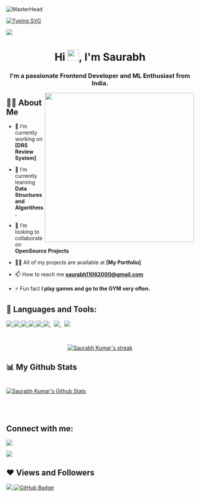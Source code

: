 ![MasterHead](https://camo.githubusercontent.com/ba9f3bd30647e352a3f5e1e45eb45c6ec7bad6155cd16aaedf4a426738da0ca5/68747470733a2f2f696e646f616e616c79746963612e636f6d2f7374617469632f696d616765732f62616e6e6572722e676966)

<a href="https://git.io/typing-svg"><img src="https://readme-typing-svg.demolab.com?font=choococooky&weight=600&size=75&duration=3500&pause=1200&center=true&vCenter=true&width=1080&height=100&color=f75c7e&lines=Hi!%2C+I'm+Saurabh;I'm+a+Frontend+Developer;I'm+a+ML+Enthusiast;I'm+a+CPP+Coader;+" alt="Typing SVG" /></a> </p>



<p align="left"> <img src="https://komarev.com/ghpvc/?username=saurabhparshar&label=Profile%20views&color=0e75b6&style=flat"  /> </p>


<h1 align="center">
Hi <img src="https://raw.githubusercontent.com/MartinHeinz/MartinHeinz/master/wave.gif" width="30px">, I'm Saurabh</h1>
<h3 align="center">I'm a passionate Frontend Developer and ML Enthusiast from India.</h3>
<a href="#"><img width="400" align="right" height="auto" src="https://cdn.dribbble.com/users/1162077/screenshots/3848914/programmer.gif"></a>


## 🙋‍♂️ About Me

- 🔭 I’m currently working on **[DRS Review System]**

- 🌱 I’m currently learning **Data Structures and Algorithms.**

- 👯 I’m looking to collaborate on **OpenSource Projects**

- 👨‍💻 All of my projects are available at **[My Portfolio]**

- 📫 How to reach me **saurabh11062000@gmail.com**

- ⚡ Fun fact **I play games and go to the GYM very often.**

## 🚀 Languages and Tools:

<p align="left"> 
    <a href="https://www.java.com" target="_blank"> <img src="https://img.icons8.com/color/48/000000/java-coffee-cup-logo.png"/> </a>
    <a href="https://reactjs.org/" target="_blank"> <img src="https://img.icons8.com/color/48/000000/react-native.png"/> </a> 
    <a href="https://www.w3schools.com/css/" target="_blank"> <img src="https://img.icons8.com/color/48/000000/css3.png"/> </a> 
    <a href="https://getbootstrap.com" target="_blank"> <img src="https://img.icons8.com/color/48/000000/bootstrap.png"/> </a> 
    <a href="https://www.python.org" target="_blank"> <img src="https://img.icons8.com/color/48/000000/python.png"/> </a> 
    <a style="padding-right:8px;" href="https://nodejs.org" target="_blank"> <img src="https://img.icons8.com/color/48/000000/nodejs.png"/> </a> 
    <a style="padding-right:8px;" href="https://www.mysql.com/" target="_blank"> <img src="https://img.icons8.com/fluent/50/000000/mysql-logo.png"/> </a>
     </a>    
    <a href="https://git-scm.com/" target="_blank"> <img src="https://img.icons8.com/color/48/000000/git.png"/> </a> 
</p>

<!-- [![React Badge](https://img.shields.io/badge/-React-61DBFB?style=for-the-badge&labelColor=black&logo=react&logoColor=61DBFB)](#)  [![Javascript Badge](https://img.shields.io/badge/-Javascript-F0DB4F?style=for-the-badge&labelColor=black&logo=javascript&logoColor=F0DB4F)](#) [![Typescript Badge](https://img.shields.io/badge/-Typescript-007acc?style=for-the-badge&labelColor=black&logo=typescript&logoColor=007acc)](#) [![Nodejs Badge](https://img.shields.io/badge/-Nodejs-3C873A?style=for-the-badge&labelColor=black&logo=node.js&logoColor=3C873A)](#) [![GraphQL Badge](https://img.shields.io/badge/-GraphQl-e535ab?style=for-the-badge&labelColor=black&logo=node.js&logoColor=e535ab)](#) -->
<br/>

<p align="center">
    <a href="https://github.com/saurabhparshar/github-readme-streak-stats">
        <img title="🔥 Get streak stats for your profile at git.io/streak-stats" alt="Saurabh Kumar's streak" src="https://github-readme-streak-stats.herokuapp.com/?user=saurabhparshar&theme=black-ice&hide_border=true&stroke=0000&background=060A0CD0"/>
    </a>
</p>

## 📊 My Github Stats

  <br/>
    <a href="https://github.com/saurabhparshar/github-readme-stats"><img alt="Saurabh Kumar's Github Stats" src="https://github-readme-stats.vercel.app/api?username=saurabhparshar&show_icons=true&count_private=true&theme=react&hide_border=true&bg_color=0D1117" /></a>
  


<br/>
<br/>



<br/>
<br/>

## Connect with me:
<p align="left">

<a href = "https://www.linkedin.com/in/saurabh-kumar-780186217/"><img src="https://img.icons8.com/fluent/48/000000/linkedin.png"/></a>

<a href = "https://www.instagram.com/saurabh_parashar7/"><img src="https://img.icons8.com/fluent/48/000000/instagram-new.png"/></a>


</p>

## ❤ Views and Followers
<a href="https://github.com/Meghna-DAS/github-profile-views-counter">
    <img src="https://komarev.com/ghpvc/?username=saurabhparshar">
</a>
<a href="https://github.com/saurabhparshar?tab=followers"><img src="https://img.shields.io/github/followers/saurabhparshar?label=Followers&style=social" alt="GitHub Badge"></a>
